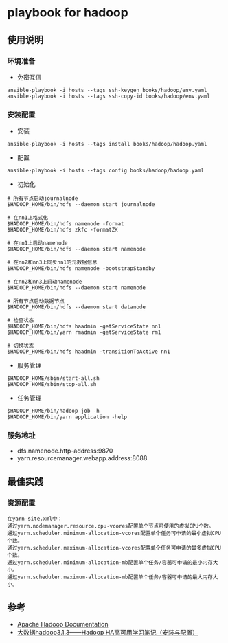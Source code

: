 # playbook for hadoop

## 使用说明

### 环境准备
- 免密互信
```
ansible-playbook -i hosts --tags ssh-keygen books/hadoop/env.yaml
ansible-playbook -i hosts --tags ssh-copy-id books/hadoop/env.yaml
```

### 安装配置
- 安装
```
ansible-playbook -i hosts --tags install books/hadoop/hadoop.yaml
```
- 配置
```
ansible-playbook -i hosts --tags config books/hadoop/hadoop.yaml
```
- 初始化
```
# 所有节点启动journalnode
$HADOOP_HOME/bin/hdfs --daemon start journalnode

# 在nn1上格式化
$HADOOP_HOME/bin/hdfs namenode -format
$HADOOP_HOME/bin/hdfs zkfc -formatZK

# 在nn1上启动namenode
$HADOOP_HOME/bin/hdfs --daemon start namenode

# 在nn2和nn3上同步nn1的元数据信息
$HADOOP_HOME/bin/hdfs namenode -bootstrapStandby

# 在nn2和nn3上启动namenode
$HADOOP_HOME/bin/hdfs --daemon start namenode

# 所有节点启动数据节点
$HADOOP_HOME/bin/hdfs --daemon start datanode

# 检查状态
$HADOOP_HOME/bin/hdfs haadmin -getServiceState nn1
$HADOOP_HOME/bin/yarn rmadmin -getServiceState rm1

# 切换状态
$HADOOP_HOME/bin/hdfs haadmin -transitionToActive nn1
```
- 服务管理
```
$HADOOP_HOME/sbin/start-all.sh
$HADOOP_HOME/sbin/stop-all.sh
```
- 任务管理
```
$HADOOP_HOME/bin/hadoop job -h
$HADOOP_HOME/bin/yarn application -help
```

### 服务地址
- dfs.namenode.http-address:9870
- yarn.resourcemanager.webapp.address:8088

## 最佳实践

### 资源配置
```
在yarn-site.xml中：
通过yarn.nodemanager.resource.cpu-vcores配置单个节点可使用的虚拟CPU个数。
通过yarn.scheduler.minimum-allocation-vcores配置单个任务可申请的最小虚拟CPU个数。
通过yarn.scheduler.maximum-allocation-vcores配置单个任务可申请的最多虚拟CPU个数。
通过yarn.scheduler.minimum-allocation-mb配置单个任务/容器可申请的最小内存大小。
通过yarn.scheduler.maximum-allocation-mb配置单个任务/容器可申请的最大内存大小。
```

## 参考
- [Apache Hadoop Documentation](https://hadoop.apache.org/docs/r3.3.5/)
- [大数据hadoop3.1.3——Hadoop HA高可用学习笔记（安装与配置）](https://blog.csdn.net/qq_42502354/article/details/105980277)
